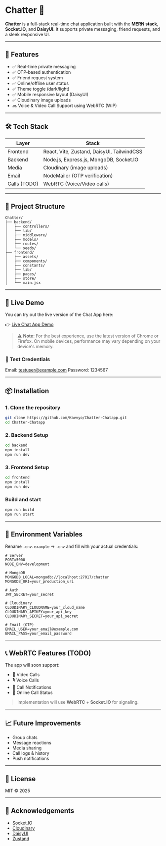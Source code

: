 
# Chatter 💬

**Chatter** is a full-stack real-time chat application built with the **MERN stack**, **Socket.IO**, and **DaisyUI**. It supports private messaging, friend requests, and a sleek responsive UI.

---

## 🚀 Features

- ✅ Real-time private messaging
- ✅ OTP-based authentication
- ✅ Friend request system
- ✅ Online/offline user status
- ✅ Theme toggle (dark/light)
- ✅ Mobile responsive layout (DaisyUI)
- ✅ Cloudinary image uploads
- 🔜 Voice & Video Call Support using WebRTC (WIP)

---

## 🛠️ Tech Stack

| Layer      | Stack                                |
|------------|---------------------------------------|
| Frontend   | React, Vite, Zustand, DaisyUI, TailwindCSS |
| Backend    | Node.js, Express.js, MongoDB, Socket.IO |
| Media      | Cloudinary (image uploads)            |
| Email      | NodeMailer (OTP verification)         |
| Calls (TODO) | WebRTC (Voice/Video calls)             |

---

## 📁 Project Structure

```
Chatter/
├── backend/
│   ├── controllers/
│   ├── lib/
│   ├── middleware/
│   ├── models/
│   ├── routes/
│   └── seeds/
├── frontend/
│   ├── assets/
│   ├── components/
│   ├── constants/
│   ├── lib/
│   ├── pages/
│   ├── store/
│   └── main.jsx
```

---
## 🚀 Live Demo

You can try out the live version of the Chat App here:

👉 [Live Chat App Demo](https://chatter-ctdi.onrender.com/)

> ⚠️ **Note:** For the best experience, use the latest version of Chrome or Firefox. On mobile devices, performance may vary depending on your device's memory.

### 🧪 Test Credentials
Email: testuser@example.com
Password: 1234567

---

## 📦 Installation

### 1. Clone the repository
```bash
git clone https://github.com/Kavvyo/Chatter-Chatapp.git
cd Chatter-Chatapp
```

### 2. Backend Setup
```bash
cd backend
npm install
npm run dev
```

### 3. Frontend Setup
```bash
cd frontend
npm install
npm run dev
```

### Build and start 
```bash
npm run build
npm run start
```

---

## 🔐 Environment Variables

Rename `.env.example` → `.env` and fill with your actual credentials:

```env
# Server
PORT=5000
NODE_ENV=development

# MongoDB
MONGODB_LOCAL=mongodb://localhost:27017/chatter
MONGODB_URI=your_production_uri

# Auth
JWT_SECRET=your_secret

# Cloudinary
CLOUDINARY_CLOUDNAME=your_cloud_name
CLOUDINARY_APIKEY=your_api_key
CLOUDINARY_SECRET=your_api_secret

# Email (OTP)
EMAIL_USER=your_email@example.com
EMAIL_PASS=your_email_password
```

---

## 📞 WebRTC Features (TODO)

The app will soon support:

- 🎥 Video Calls
- 🎙️ Voice Calls
- 📲 Call Notifications
- 🔴 Online Call Status

> Implementation will use **WebRTC** + **Socket.IO** for signaling.

---

## 📈 Future Improvements

- Group chats
- Message reactions
- Media sharing
- Call logs & history
- Push notifications

---

## 📄 License

MIT © 2025

---

## 🙌 Acknowledgements

- [Socket.IO](https://socket.io/)
- [Cloudinary](https://cloudinary.com/)
- [DaisyUI](https://daisyui.com/)
- [Zustand](https://github.com/pmndrs/zustand)
